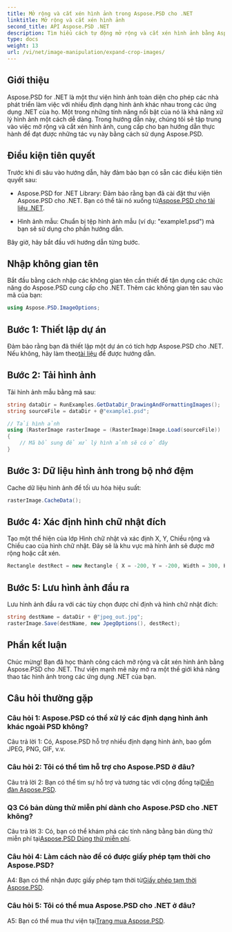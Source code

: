 ```yaml
---
title: Mở rộng và cắt xén hình ảnh trong Aspose.PSD cho .NET
linktitle: Mở rộng và cắt xén hình ảnh
second_title: API Aspose.PSD .NET
description: Tìm hiểu cách tự động mở rộng và cắt xén hình ảnh bằng Aspose.PSD cho .NET. Hãy làm theo hướng dẫn từng bước của chúng tôi để thao tác hình ảnh liền mạch.
type: docs
weight: 13
url: /vi/net/image-manipulation/expand-crop-images/
---
```

## Giới thiệu

Aspose.PSD for .NET là một thư viện hình ảnh toàn diện cho phép các nhà phát triển làm việc với nhiều định dạng hình ảnh khác nhau trong các ứng dụng .NET của họ. Một trong những tính năng nổi bật của nó là khả năng xử lý hình ảnh một cách dễ dàng. Trong hướng dẫn này, chúng tôi sẽ tập trung vào việc mở rộng và cắt xén hình ảnh, cung cấp cho bạn hướng dẫn thực hành để đạt được những tác vụ này bằng cách sử dụng Aspose.PSD.

## Điều kiện tiên quyết

Trước khi đi sâu vào hướng dẫn, hãy đảm bảo bạn có sẵn các điều kiện tiên quyết sau:

-  Aspose.PSD for .NET Library: Đảm bảo rằng bạn đã cài đặt thư viện Aspose.PSD cho .NET. Bạn có thể tải nó xuống từ[Aspose.PSD cho tài liệu .NET](https://reference.aspose.com/psd/net/).

- Hình ảnh mẫu: Chuẩn bị tệp hình ảnh mẫu (ví dụ: "example1.psd") mà bạn sẽ sử dụng cho phần hướng dẫn.

Bây giờ, hãy bắt đầu với hướng dẫn từng bước.

## Nhập không gian tên

Bắt đầu bằng cách nhập các không gian tên cần thiết để tận dụng các chức năng do Aspose.PSD cung cấp cho .NET. Thêm các không gian tên sau vào mã của bạn:

```csharp
using Aspose.PSD.ImageOptions;
```

## Bước 1: Thiết lập dự án

 Đảm bảo rằng bạn đã thiết lập một dự án có tích hợp Aspose.PSD cho .NET. Nếu không, hãy làm theo[tài liệu](https://reference.aspose.com/psd/net/) để được hướng dẫn.

## Bước 2: Tải hình ảnh

Tải hình ảnh mẫu bằng mã sau:

```csharp
string dataDir = RunExamples.GetDataDir_DrawingAndFormattingImages();
string sourceFile = dataDir + @"example1.psd";

// Tải hình ảnh
using (RasterImage rasterImage = (RasterImage)Image.Load(sourceFile))
{
    // Mã bổ sung để xử lý hình ảnh sẽ có ở đây
}
```

## Bước 3: Dữ liệu hình ảnh trong bộ nhớ đệm

Cache dữ liệu hình ảnh để tối ưu hóa hiệu suất:

```csharp
rasterImage.CacheData();
```

## Bước 4: Xác định hình chữ nhật đích

Tạo một thể hiện của lớp Hình chữ nhật và xác định X, Y, Chiều rộng và Chiều cao của hình chữ nhật. Đây sẽ là khu vực mà hình ảnh sẽ được mở rộng hoặc cắt xén.

```csharp
Rectangle destRect = new Rectangle { X = -200, Y = -200, Width = 300, Height = 300 };
```

## Bước 5: Lưu hình ảnh đầu ra

Lưu hình ảnh đầu ra với các tùy chọn được chỉ định và hình chữ nhật đích:

```csharp
string destName = dataDir + @"jpeg_out.jpg";
rasterImage.Save(destName, new JpegOptions(), destRect);
```

## Phần kết luận

Chúc mừng! Bạn đã học thành công cách mở rộng và cắt xén hình ảnh bằng Aspose.PSD cho .NET. Thư viện mạnh mẽ này mở ra một thế giới khả năng thao tác hình ảnh trong các ứng dụng .NET của bạn.

## Câu hỏi thường gặp

### Câu hỏi 1: Aspose.PSD có thể xử lý các định dạng hình ảnh khác ngoài PSD không?

Câu trả lời 1: Có, Aspose.PSD hỗ trợ nhiều định dạng hình ảnh, bao gồm JPEG, PNG, GIF, v.v.

### Câu hỏi 2: Tôi có thể tìm hỗ trợ cho Aspose.PSD ở đâu?

 Câu trả lời 2: Bạn có thể tìm sự hỗ trợ và tương tác với cộng đồng tại[Diễn đàn Aspose.PSD](https://forum.aspose.com/c/psd/34).

### Q3 Có bản dùng thử miễn phí dành cho Aspose.PSD cho .NET không?

 Câu trả lời 3: Có, bạn có thể khám phá các tính năng bằng bản dùng thử miễn phí tại[Aspose.PSD Dùng thử miễn phí](https://releases.aspose.com/).

### Câu hỏi 4: Làm cách nào để có được giấy phép tạm thời cho Aspose.PSD?

 A4: Bạn có thể nhận được giấy phép tạm thời từ[Giấy phép tạm thời Aspose.PSD](https://purchase.aspose.com/temporary-license/).

### Câu hỏi 5: Tôi có thể mua Aspose.PSD cho .NET ở đâu?

 A5: Bạn có thể mua thư viện tại[Trang mua Aspose.PSD](https://purchase.aspose.com/buy).